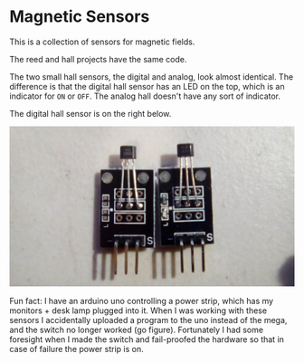 # Magnetic Sensors

This is a collection of sensors for magnetic fields. 

The reed and hall projects have the same code.

The two small hall sensors, the digital and analog, look almost identical. The difference is that the digital hall sensor has an LED on the top, which is an indicator for `ON` or `OFF`. The analog hall doesn't have any sort of indicator.

The digital hall sensor is on the right below.

![halls](halls.jpg)



Fun fact: I have an arduino uno controlling a power strip, which has my monitors + desk lamp plugged into it. When I was working with these sensors I accidentally uploaded a program to the uno instead of the mega, and the switch no longer worked (go figure). Fortunately I had some foresight when I made the switch and fail-proofed the hardware so that in case of failure the power strip is on.

